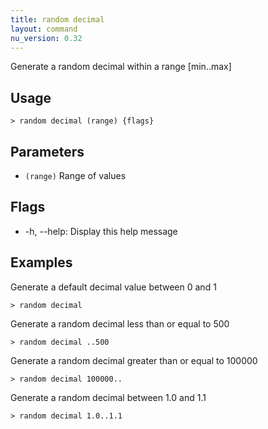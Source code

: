 ```yaml
---
title: random decimal
layout: command
nu_version: 0.32
---
```


Generate a random decimal within a range [min..max]

## Usage

```shell
> random decimal (range) {flags}
```

## Parameters

- `(range)` Range of values

## Flags

- -h, --help: Display this help message

## Examples

Generate a default decimal value between 0 and 1

```shell
> random decimal
```

Generate a random decimal less than or equal to 500

```shell
> random decimal ..500
```

Generate a random decimal greater than or equal to 100000

```shell
> random decimal 100000..
```

Generate a random decimal between 1.0 and 1.1

```shell
> random decimal 1.0..1.1
```
